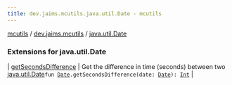 ```yaml
---
title: dev.jaims.mcutils.java.util.Date - mcutils
---
```


[mcutils](../../index.html) / [dev.jaims.mcutils](../index.html) / [java.util.Date](./index.html)

### Extensions for java.util.Date

| [getSecondsDifference](get-seconds-difference.html) | Get the difference in time (seconds) between two [java.util.Date](https://docs.oracle.com/javase/6/docs/api/java/util/Date.html)`fun `[`Date`](https://docs.oracle.com/javase/6/docs/api/java/util/Date.html)`.getSecondsDifference(date: `[`Date`](https://docs.oracle.com/javase/6/docs/api/java/util/Date.html)`): `[`Int`](https://kotlinlang.org/api/latest/jvm/stdlib/kotlin/-int/index.html) |

